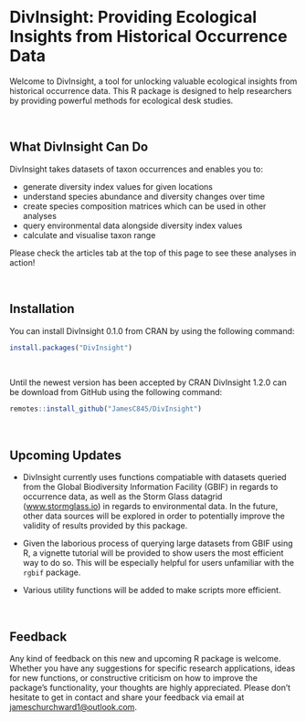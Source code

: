 
<!-- README.md is generated from README.Rmd. Please edit that file -->

 

# DivInsight: Providing Ecological Insights from Historical Occurrence Data

Welcome to DivInsight, a tool for unlocking valuable ecological insights
from historical occurrence data. This R package is designed to help
researchers by providing powerful methods for ecological desk studies.

 

## What DivInsight Can Do

DivInsight takes datasets of taxon occurrences and enables you to:

- generate diversity index values for given locations
- understand species abundance and diversity changes over time
- create species composition matrices which can be used in other
  analyses
- query environmental data alongside diversity index values
- calculate and visualise taxon range

Please check the articles tab at the top of this page to see these
analyses in action!

 

## Installation

You can install DivInsight 0.1.0 from CRAN by using the following
command:

``` r
install.packages("DivInsight")
```

 

Until the newest version has been accepted by CRAN DivInsight 1.2.0 can
be download from GitHub using the following command:

``` r
remotes::install_github("JamesC845/DivInsight")
```

 

## Upcoming Updates

- DivInsight currently uses functions compatiable with datasets queried
  from the Global Biodiversity Information Facility (GBIF) in regards to
  occurrence data, as well as the Storm Glass datagrid
  (www.stormglass.io) in regards to environmental data. In the future,
  other data sources will be explored in order to potentially improve
  the validity of results provided by this package.

- Given the laborious process of querying large datasets from GBIF using
  R, a vignette tutorial will be provided to show users the most
  efficient way to do so. This will be especially helpful for users
  unfamiliar with the `rgbif` package.

- Various utility functions will be added to make scripts more
  efficient.

 

## Feedback

Any kind of feedback on this new and upcoming R package is welcome.
Whether you have any suggestions for specific research applications,
ideas for new functions, or constructive criticism on how to improve the
package’s functionality, your thoughts are highly appreciated. Please
don’t hesitate to get in contact and share your feedback via email at
<jameschurchward1@outlook.com>.

 
